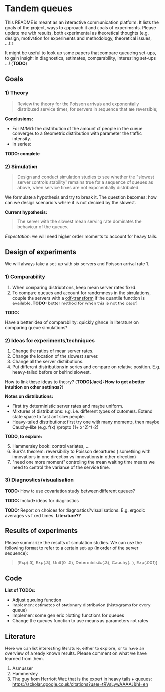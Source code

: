 
# Tandem queues

This README is meant as an interactive communication platform. It lists the goals of the project, ways to approach it and goals of experiments. Please update me with results, both experimental as theoretical thoughts (e.g. design, motivation for experiments and methodology, theoretical issues, ...)!!

It might be useful to look up some papers that compare queueing set-ups, to gain insight in diagnostics, estimates, comparability, interesting set-ups ...! (__TODO__)

## Goals

### 1) Theory
> Review the theory for the Poisson arrivals and exponentially distributed service times, for servers in sequence that are reversible;

__Conclusions:__
- For M/M/1: the distribution of the amount of people in the queue converges to a Geometric distribution with parameter the traffic intensity.
- In series:

__TODO: complete__

### 2) Simulation 

> Design and conduct simulation studies to see whether the "slowest server controls stability" remains true for a sequence of queues as above, when service times are not exponentially distributed.

We formulate a hypothesis and try to break it. The question becomes: how can we design scenario's where it is not decided by the slowest. 

__Current hypothesis:__

> The server with the slowest mean serving rate dominates the behaviour of the queues. 

_Expectation_: we will need higher order moments to account for heavy tails.

## Design of experiments

We will always take a set-up with six servers and Poisson arrival rate 1.

### 1) Comparability

1. When comparing distriubtions, keep mean server rates fixed.
2. To compare queues and account for randomness in the simulations, couple the servers with a [cdf-transform] if the quantile function is available. __TODO:__ better method for when this is not the case?

__TODO:__ 

Have a better idea of comparability: quickly glance in literature on comparing queue simulations?

### 2) Ideas for experiments/techniques

1. Change the ratios of mean server rates.
2. Change the location of the slowest server.
3. Change all the server distributions.
4. Put different distributions in series and compare on relative position. E.g. heavy-tailed before or behind slowest.

How to link these ideas to theory? (__TODO(Jack): How to get a better intuition on other settings?__)

__Notes on distributions:__

* First try deterministic server rates and maybe uniform. 
* Mixtures of distributions: e.g. i.e. different types of cutomers. Extend state space to fast anf slow people.
* Heavy-tailed distributions: first try one with many moments, then maybe Cauchy-like (e.g. f(x) \propto (1+ x^2)^(-2))

__TODO, to explore:__

5. Hammersley book: control variates, ...
6. Burk's theorem: reversibility to Poisson departures ( something with innovations in one direction vs innovations in other direction)
7. "need one more moment" controling the mean waiting time means we need to control the variance of the service time.

### 3) Diagnostics/visualisation

__TODO:__ How to use covariation study between different queues?

__TODO:__ Include ideas for diagnostics

__TODO:__ Report on choices for diagnostics?visualisations. E.g. ergodic averages vs fixed times. __Literature??__

## Results of experiments

Please summarize the results of simulation studies. We can use the following format to refer to a certain set-up (in order of the server sequence):

> [Exp(.5), Exp(.3), Unif(0, .5), Deterministic(.3), Cauchy(...), Exp(.001)]

## Code

__List of TODOs:__

* Adjust queuing function
* Implement estimates of stationary distribution (histograms for every queue)
* Implement some gen eric plotting functions for queues
* Change the queues function to use means as parameters not rates


## Literature

Here we can list interesting literature, either to explore, or to have an overview of already known results. Please comment on what we have learned from them.

1. Asmussen
2. Hammersley
3. The guy from Herriott Watt that is the expert in heavy tails + queues: https://scholar.google.co.uk/citations?user=tRVsLywAAAAJ&hl=en


 [cdf-transform]: <https://en.wikipedia.org/wiki/Inverse_transform_sampling>

